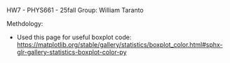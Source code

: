 HW7 - PHYS661 - 25fall
Group: William Taranto

Methdology: 
* Used this page for useful boxplot code: https://matplotlib.org/stable/gallery/statistics/boxplot_color.html#sphx-glr-gallery-statistics-boxplot-color-py